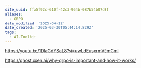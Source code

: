 ```yaml
---
site_uuid: ffa5f92c-610f-42c3-964b-087b54b07d8f
aliases:
  - GRPO
date_modified: '2025-04-12'
date_created: '2025-03-30T05:44:14.829Z'
tags:
  - AI-Toolkit
---
```






























































https://youtu.be/1DlaGdYSaL8?si=uwLdEusxrmV9mCml

https://ghost.oxen.ai/why-grpo-is-important-and-how-it-works/